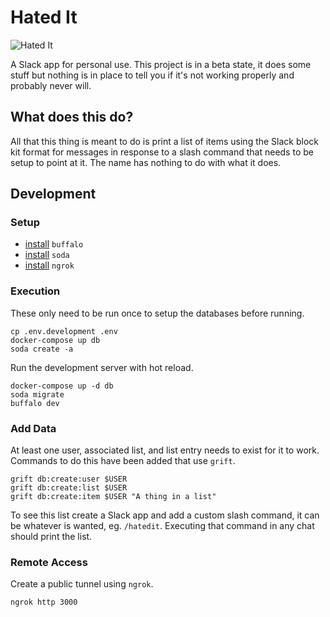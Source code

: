 # Hated It

![Hated It](https://media.giphy.com/media/ZKLcZPHPEZnd6/giphy.gif)

A Slack app for personal use. This project is in a beta state, it does some
stuff but nothing is in place to tell you if it's not working properly and
probably never will.

## What does this do?

All that this thing is meant to do is print a list of items using the Slack
block kit format for messages in response to a slash command that needs to be
setup to point at it. The name has nothing to do with what it does.

## Development

### Setup

* [install][gobuffalo-install] `buffalo`
* [install][gobuffalo-install-soda] `soda`
* [install][ngrok-install] `ngrok`

### Execution

These only need to be run once to setup the databases before running.

```shell
cp .env.development .env
docker-compose up db
soda create -a
```

Run the development server with hot reload.

```shell
docker-compose up -d db
soda migrate
buffalo dev
```

### Add Data

At least one user, associated list, and list entry needs to exist for it to
work. Commands to do this have been added that use `grift`.

```shell
grift db:create:user $USER
grift db:create:list $USER
grift db:create:item $USER "A thing in a list"
```

To see this list create a Slack app and add a custom slash command, it can be
whatever is wanted, eg. `/hatedit`. Executing that command in any chat should
print the list.

### Remote Access

Create a public tunnel using `ngrok`.

```shell
ngrok http 3000
```

<!-- links -->

[gobuffalo-install]: https://gobuffalo.io/en/docs/getting-started/installation/
[gobuffalo-install-soda]: https://gobuffalo.io/en/docs/db/toolbox#installing-cli-support
[ngrok-install]: https://dashboard.ngrok.com/get-started/setup

